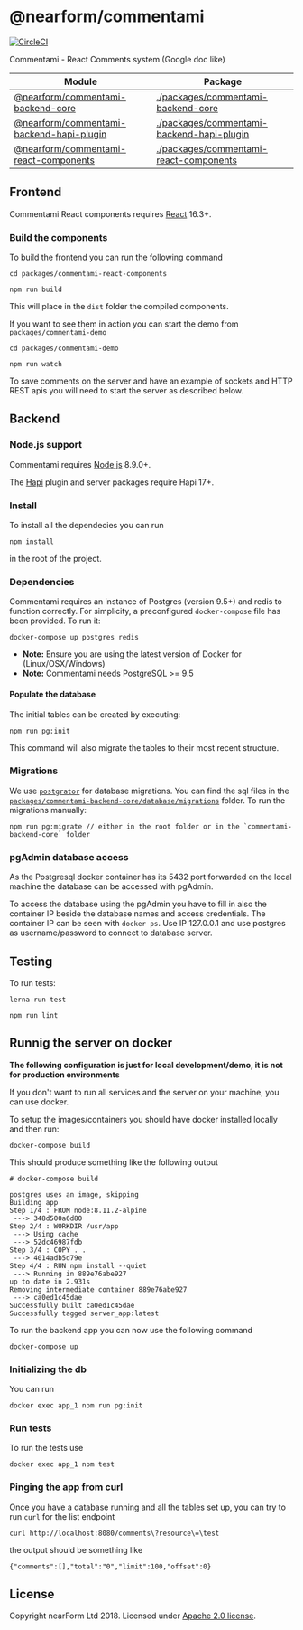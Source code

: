 # @nearform/commentami

[![CircleCI](https://circleci.com/gh/nearform/comments/tree/master.svg?style=svg&circle-token=560be71ca1b0f5855e1e3462a69221bc34da3aac)](https://circleci.com/gh/nearform/comments/tree/master)

Commentami - React Comments system (Google doc like)

| Module                                                                 | Package                                                                            |
| ---------------------------------------------------------------------- | ---------------------------------------------------------------------------------- |
| [@nearform/commentami-backend-core][commentami-backend-core]               | [./packages/commentami-backend-core](./packages/commentami-backend-core)               |
| [@nearform/commentami-backend-hapi-plugin][commentami-backend-hapi-plugin] | [./packages/commentami-backend-hapi-plugin](./packages/commentami-backend-hapi-plugin) |
| [@nearform/commentami-react-components][commentami-react-components] | [./packages/commentami-react-components](./packages/commentami-react-components) |

## Frontend

Commentami React components requires [React][node] 16.3+.

### Build the components

To build the frontend you can run the following command

```
cd packages/commentami-react-components

npm run build
```

This will place in the `dist` folder the compiled components.

If you want to see them in action you can start the demo from `packages/commentami-demo`

```
cd packages/commentami-demo

npm run watch
```

To save comments on the server and have an example of sockets and HTTP REST apis you will need to start the server as described below.

## Backend

### Node.js support

Commentami requires [Node.js][node] 8.9.0+.

The [Hapi][hapi] plugin and server packages require Hapi 17+.

### Install

To install all the dependecies you can run

```
npm install
```

in the root of the project.

### Dependencies

Commentami requires an instance of Postgres (version 9.5+) and redis to function correctly. For simplicity, a preconfigured `docker-compose` file has been provided. To run it:

```
docker-compose up postgres redis
```

* **Note:** Ensure you are using the latest version of Docker for (Linux/OSX/Windows)
* **Note:** Commentami needs PostgreSQL >= 9.5

#### Populate the database

The initial tables can be created by executing:

```
npm run pg:init
```

This command will also migrate the tables to their most recent structure.

### Migrations

We use [`postgrator`][postgrator] for database migrations. You can find the sql files in the [`packages/commentami-backend-core/database/migrations`](https://github.com/nearform/comments/tree/master/packages/commentami-backend-core/database/migrations) folder. To run the migrations manually:

```
npm run pg:migrate // either in the root folder or in the `commentami-backend-core` folder
```

### pgAdmin database access

As the Postgresql docker container has its 5432 port forwarded on the local machine the database can be accessed with pgAdmin.

To access the database using the pgAdmin you have to fill in also the container IP beside the database names and access credentials. The container IP can be seen with `docker ps`. Use IP 127.0.0.1 and use postgres as username/password to connect to database server.

## Testing

To run tests:

```
lerna run test
```

```
npm run lint
```

## Runnig the server on docker

**The following configuration is just for local development/demo, it is not for production environments**

If you don't want to run all services and the server on your machine, you can use docker.

To setup the images/containers you should have docker installed locally and then run:

```
docker-compose build
```

This should produce something like the following output

```
# docker-compose build

postgres uses an image, skipping
Building app
Step 1/4 : FROM node:8.11.2-alpine
 ---> 348d500a6d80
Step 2/4 : WORKDIR /usr/app
 ---> Using cache
 ---> 52dc46987fdb
Step 3/4 : COPY . .
 ---> 4014adb5d79e
Step 4/4 : RUN npm install --quiet
 ---> Running in 889e76abe927
up to date in 2.931s
Removing intermediate container 889e76abe927
 ---> ca0ed1c45dae
Successfully built ca0ed1c45dae
Successfully tagged server_app:latest
```

To run the backend app you can now use the following command

```
docker-compose up
```

### Initializing the db

You can run

```
docker exec app_1 npm run pg:init
```

### Run tests

To run the tests use

```
docker exec app_1 npm test
```

### Pinging the app from curl

Once you have a database running and all the tables set up, you can try to run `curl` for the list endpoint

```
curl http://localhost:8080/comments\?resource\=\test
```

the output should be something like

```
{"comments":[],"total":"0","limit":100,"offset":0}
```

## License

Copyright nearForm Ltd 2018. Licensed under [Apache 2.0 license][license].

[commentami-backend-core]: https://www.npmjs.com/package/@nearform/commentami-backend-core
[commentami-backend-hapi-plugin]: https://www.npmjs.com/package/@nearform/commentami-backend-hapi-plugin
[commentami-react-components]: https://www.npmjs.com/package/@nearform/commentami-react-components
[node]: https://nodejs.org/it/
[hapi]: https://hapijs.com/
[postgrator]: https://github.com/rickbergfalk/postgrator
[license]: ./LICENSE.md
